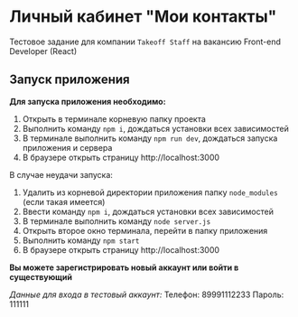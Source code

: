 # Личный кабинет "Мои контакты"

Тестовое задание для компании `Takeoff Staff` на вакансию Front-end Developer (React)

## Запуск приложения

**Для запуска приложения необходимо:**

1. Открыть в терминале корневую папку проекта
2. Выполнить команду `npm i`, дождаться установки всех зависимостей
3. В терминале выполнить команду `npm run dev`, дождаться запуска приложения и сервера
4. В браузере открыть страницу http://localhost:3000

В случае неудачи запуска:

1. Удалить из корневой директории приложения папку `node_modules` (если такая имеется)
2. Ввести команду `npm i`, дождаться установки всех зависимостей
3. В терминале выполнить команду `node server.js`
4. Открыть второе окно терминала, перейти в папку приложения
5. Выполнить команду `npm start`
6. В браузере открыть страницу http://localhost:3000

**Вы можете зарегистрировать новый аккаунт или войти в существующий**

_Данные для входа в тестовый аккаунт:_
Телефон: 89991112233
Пароль: 111111
